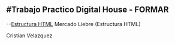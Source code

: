 #Trabajo Practico Digital House - FORMAR
-----------------------------------------
--[Estructura HTML][linkrepo]
Mercado Liebre (Estructura HTML)

Cristian Velazquez 


[linkrepo]: https://github.com/cmk95R/TP_Mercado_Liebre

